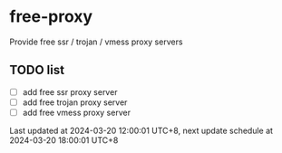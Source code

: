 
# free-proxy
Provide free ssr / trojan / vmess proxy servers


## TODO list
- [ ] add free ssr proxy server
- [ ] add free trojan proxy server
- [ ] add free vmess proxy server

Last updated at 2024-03-20 12:00:01 UTC+8, next update schedule at 2024-03-20 18:00:01 UTC+8

